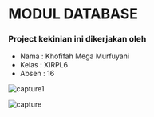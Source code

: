 # MODUL DATABASE
### Project kekinian ini dikerjakan oleh
* Nama  : Khofifah Mega Murfuyani 
* Kelas : XIRPL6
* Absen : 16


![capture1](https://cloud.githubusercontent.com/assets/22130460/23926998/f1a12df4-0949-11e7-967d-0fedf358fd00.PNG)

![capture](https://cloud.githubusercontent.com/assets/22130460/23926999/f1a39148-0949-11e7-8bf8-483bf5fd415e.PNG)

